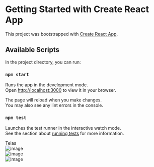 # Getting Started with Create React App

This project was bootstrapped with [Create React App](https://github.com/facebook/create-react-app).

## Available Scripts

In the project directory, you can run:

### `npm start`

Runs the app in the development mode.\
Open [http://localhost:3000](http://localhost:3000) to view it in your browser.

The page will reload when you make changes.\
You may also see any lint errors in the console.

### `npm test`

Launches the test runner in the interactive watch mode.\
See the section about [running tests](https://facebook.github.io/create-react-app/docs/running-tests) for more information.

Telas <br>
![image](https://github.com/MatheusNascimento99/portfolio-pessoal-inicio/assets/139829100/7569c649-26a9-4fca-ad2f-8b280b7471c9)
<br>
![image](https://github.com/MatheusNascimento99/portfolio-pessoal-inicio/assets/139829100/4116a368-3cbe-49cb-a9a6-4a9f3f6dd36d)
<br>
![image](https://github.com/MatheusNascimento99/portfolio-pessoal-inicio/assets/139829100/8dedfbba-1d50-4e0e-a640-63963598e9ef)
